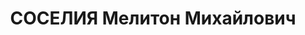 ---
title: СОСЕЛИЯ Мелитон Михайлович
description: "Род. в 1887, грузин. Род занятий: в момент ареста занимал должность\
  \ инструктора автотормозного и автосцепного хоз-ва ЗКВ ж.д. \n  Осужден Тройкой\
  \ при НКВД ГССР 04.12.1937. Мера наказания: расстрел с конфискацией личного имущества.\
  \ Дата расстрела: 11.12.1937"
---